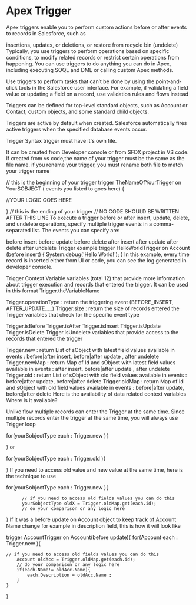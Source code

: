 # Apex Trigger
Apex triggers enable you to perform custom actions before or after events to records in Salesforce, such as

insertions,
updates, or
deletions, or
restore from recycle bin (undelete)
Typically, you use triggers to perform operations based on specific conditions, to modify related records or restrict certain operations from happening. You can use triggers to do anything you can do in Apex, including executing SOQL and DML or calling custom Apex methods.

Use triggers to perform tasks that can’t be done by using the point-and-click tools in the Salesforce user interface. For example, if validating a field value or updating a field on a record, use validation rules and flows instead

Triggers can be defined for top-level standard objects, such as Account or Contact, custom objects, and some standard child objects.

Triggers are active by default when created. Salesforce automatically fires active triggers when the specified database events occur.

Trigger Syntax
trigger must have it's own file.

It can be created from Developer console or from SFDX project in VS code.
If created from vs code,the name of your trigger must be the same as the file name. if you rename your trigger, you must rename both file to match your trigger name

 // this is the beginning of your trigger
 trigger TheNameOfYourTrigger on YourSOBJECT ( events you listed to goes here) {
   
   //YOUR LOGIC GOES HERE 

 }
 // this is the ending of your trigger 
 // NO CODE SHOULD BE WRITTEN AFTER THIS LINE 
To execute a trigger before or after insert, update, delete, and undelete operations, specify multiple trigger events in a comma-separated list. The events you can specify are:

before insert
before update
before delete
after insert
after update
after delete
after undelete
Trigger example
trigger HelloWorldTrigger on Account (before insert) {
	System.debug('Hello World!');
}
In this example, every time record is inserted either from UI or code, you can see the log generated in developer console.

Trigger Context Variable
variables (total 12) that provide more information about trigger execution and records that entered the trigger. It can be used in this format Trigger.theVariableName

Trigger.operationType :
return the triggering event (BEFORE_INSERT, AFTER_UPDATE.....)
Trigger.size :
return the size of records entered the Trigger
variables that check for the specific event type

Trigger.isBefore
Trigger.isAfter
Trigger.isInsert
Trigger.isUpdate
Trigger.isDelete
Trigger.isUndelete
variables that provide access to the records that entered the trigger

Trigger.new : return List of sObject with latest field values available in events : before|after insert, before|after update , after undelete
Trigger.newMap : return Map of Id and sObject with latest field values available in events : after insert, before|after update , after undelete
Trigger.old : return List of sObject with old field values
available in events : before|after update, before|after delete
Trigger.oldMap : return Map of Id and sObject with old field values available in events : before|after update, before|after delete
Here is the availability of data related context variables Where is it available?

Unlike flow multiple records can enter the Trigger at the same time. Since multiple records enter the trigger at the same time, you will always use Trigger loop

   for(yourSobjectType each : Trigger.new ){

   }
or

   for(yourSobjectType each : Trigger.old ){

   } 
If you need to access old value and new value at the same time, here is the technique to use

   for(yourSobjectType each : Trigger.new ){

          // if you need to access old fields values you can do this
          yourSobjectType oldX = Trigger.oldMap.get(each.id); 
          // do your comparison or any logic here 
   } 
If it was a before update on Account object to keep track of Account Name change for example in description field, this is how it will look like

trigger AccountTrigger on Account(before update){
    for(Account each : Trigger.new ){

    // if you need to access old fields values you can do this
        Account oldAcc = Trigger.oldMap.get(each.id); 
        // do your comparison or any logic here
        if(each.Name!= oldAcc.Name){
            each.Description = oldAcc.Name ; 
        } 
    } 
}
